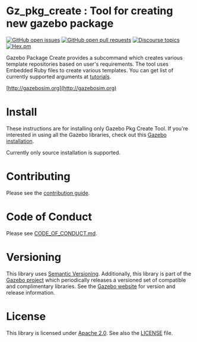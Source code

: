 # Gz_pkg_create : Tool for creating new gazebo package

[![GitHub open issues](https://img.shields.io/github/issues-raw/gazebosim/gz_pkg_create.svg)](https://github.com/gazebosim/gz_pkg_create/issues)
[![GitHub open pull requests](https://img.shields.io/github/issues-pr-raw/gazebosim/gz_pkg_create.svg)](https://github.com/gazebosim/gz_pkg_create/pulls)
[![Discourse topics](https://img.shields.io/discourse/https/community.gazebosim.org/topics.svg)](https://community.gazebosim.org)
[![Hex.pm](https://img.shields.io/hexpm/l/plug.svg)](https://www.apache.org/licenses/LICENSE-2.0)

Gazebo Package Create provides a subcommand which creates various template repositories based on user's requirements.
The tool uses Embedded Ruby files to create various templates. 
You can get list of currently supported arguments at [tutorials](https://github.com/harshmahesheka/gz_pkg_create/blob/main/TUTORIALS.md).

[http://gazebosim.org](http://gazebosim.org)


# Install

These instructions are for installing only Gazebo Pkg Create Tool.
If you're interested in using all the Gazebo libraries, check out this [Gazebo installation](https://gazebosim.org/docs/latest/install).

Currently only source installation is supported.

# Contributing

Please see the [contribution guide](https://gazebosim.org/docs/all/contributing).

# Code of Conduct

Please see
[CODE_OF_CONDUCT.md](https://github.com/gazebosim/gz-sim/blob/main/CODE_OF_CONDUCT.md).

# Versioning

This library uses [Semantic Versioning](https://semver.org/). Additionally, this library is part of the [Gazebo project](https://gazebosim.org) which periodically releases a versioned set of compatible and complimentary libraries. See the [Gazebo website](https://gazebosim.org) for version and release information.

# License

This library is licensed under [Apache 2.0](https://www.apache.org/licenses/LICENSE-2.0). See also the [LICENSE](https://github.com/gazebosim/gz-sim/blob/main/LICENSE) file.
